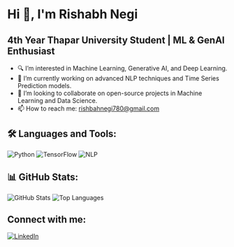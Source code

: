 # Hi 👋, I'm Rishabh Negi

## 4th Year Thapar University Student | ML & GenAI Enthusiast
- 🔍 I’m interested in Machine Learning, Generative AI, and Deep Learning.
- 🌱 I’m currently working on advanced NLP techniques and Time Series Prediction models.
- 🤝 I’m looking to collaborate on open-source projects in Machine Learning and Data Science.
- 📫 How to reach me: [rishbahnegi780@gmail.com](mailto:rishbahnegi780@gmail.com)

## 🛠 Languages and Tools:
![Python](https://img.shields.io/badge/-Python-3776AB?logo=python&logoColor=white&style=for-the-badge)
![TensorFlow](https://img.shields.io/badge/-TensorFlow-FF6F00?logo=tensorflow&logoColor=white&style=for-the-badge)
![NLP](https://img.shields.io/badge/-NLP-333333?logo=nlp&logoColor=white&style=for-the-badge)

## 📊 GitHub Stats:
![GitHub Stats](https://github-readme-stats.vercel.app/api?username=RishabhNegi1&show_icons=true)
![Top Languages](https://github-readme-stats.vercel.app/api/top-langs/?username=RishabhNegi1&layout=compact)

## Connect with me:
[![LinkedIn](https://img.shields.io/badge/LinkedIn-blue?style=for-the-badge&logo=linkedin)](https://www.linkedin.com/in/rishabh-negi-9056b6234/)

